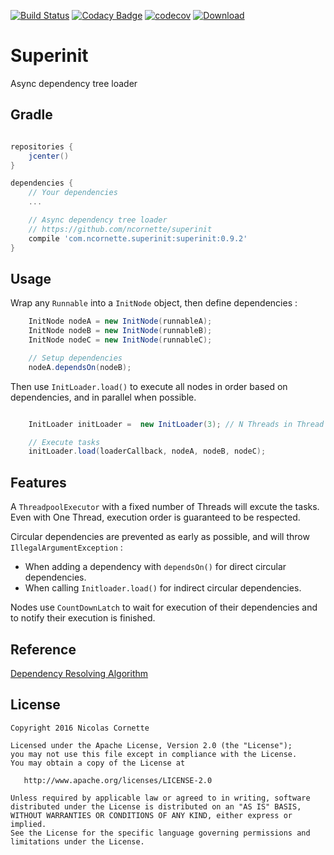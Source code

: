 [![Build Status](https://travis-ci.org/ncornette/superinit.svg?branch=master)](https://travis-ci.org/ncornette/superinit)
[![Codacy Badge](https://api.codacy.com/project/badge/Grade/b9b30724b03149f3abde10c021be7437)](https://www.codacy.com/app/nicolas-cornette/superinit?utm_source=github.com&amp;utm_medium=referral&amp;utm_content=ncornette/superinit&amp;utm_campaign=Badge_Grade)
[![codecov](https://codecov.io/gh/ncornette/superinit/branch/master/graph/badge.svg)](https://codecov.io/gh/ncornette/superinit)
[ ![Download](https://api.bintray.com/packages/ncornette/maven/superinit/images/download.svg) ](https://bintray.com/ncornette/maven/superinit/_latestVersion)

# Superinit

Async dependency tree loader

## Gradle

```groovy

repositories {
    jcenter()
}

dependencies {
	// Your dependencies
	...

	// Async dependency tree loader
    // https://github.com/ncornette/superinit
    compile 'com.ncornette.superinit:superinit:0.9.2'
}
```

## Usage

Wrap any `Runnable` into a `InitNode` object, then define dependencies :


```java
    InitNode nodeA = new InitNode(runnableA);
    InitNode nodeB = new InitNode(runnableB);
    InitNode nodeC = new InitNode(runnableC);

    // Setup dependencies
    nodeA.dependsOn(nodeB);

```

Then use `InitLoader.load()` to execute all nodes in order based on dependencies, and in parallel when possible.

```java

    InitLoader initLoader =  new InitLoader(3); // N Threads in Thread pool executor

    // Execute tasks
    initLoader.load(loaderCallback, nodeA, nodeB, nodeC);

```

## Features
A `ThreadpoolExecutor` with a fixed number of Threads will excute the tasks. Even with One Thread, execution order 
is guaranteed to be respected.

Circular dependencies are prevented as early as possible, and will throw `IllegalArgumentException` :  

 - When adding a dependency with `dependsOn()` for direct circular dependencies.
 - When calling `Initloader.load()` for indirect circular dependencies.

Nodes use `CountDownLatch` to wait for execution of their dependencies and to notify their execution is finished.



## Reference

[Dependency Resolving Algorithm](http://www.electricmonk.nl/docs/dependency_resolving_algorithm/dependency_resolving_algorithm.html)


## License

    Copyright 2016 Nicolas Cornette

    Licensed under the Apache License, Version 2.0 (the "License");
    you may not use this file except in compliance with the License.
    You may obtain a copy of the License at

       http://www.apache.org/licenses/LICENSE-2.0

    Unless required by applicable law or agreed to in writing, software
    distributed under the License is distributed on an "AS IS" BASIS,
    WITHOUT WARRANTIES OR CONDITIONS OF ANY KIND, either express or implied.
    See the License for the specific language governing permissions and
    limitations under the License.
